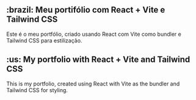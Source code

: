 <h2>:brazil: Meu portifólio com React + Vite e Tailwind CSS</h2>

Este é o meu portfólio, criado usando React com Vite como bundler e Tailwind CSS para estilização.


<h2>:us: My portfolio with React + Vite and Tailwind CSS </h2>

This is my portfolio, created using React with Vite as the bundler and Tailwind CSS for styling.
